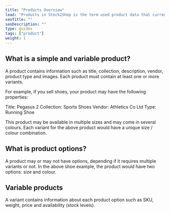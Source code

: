 ```yaml
---
title: "Products Overview"
lead: "Products in Stock2Shop is the term used product data that currently is listed on your Sales Channels"
seoTitle: ""
seoDescription: ""
type: guides
tags: ["product"]
weight: 1
---
```


## What is a simple and variable product?
A product contains information such as title, collection, description, vendor, product type and images.
Each product must contain at least one or more variants.

For example, if you sell shoes, your product may have the following properties:

Title: Pegasus 2
Collection: Sports Shoes
Vendor: Athletics Co Ltd
Type: Running Shoe

This product may be available in multiple sizes and may come in several colours.
Each variant for the above product would have a unique size / colour combination.

## What is product options?
A product may or may not have options, depending if it requires multiple variants or not.
In the above shoe example, the product would have two options: size and colour.

## Variable products
A variant contains information about each product option such as SKU, weight, price and availability (stock levels).






    


